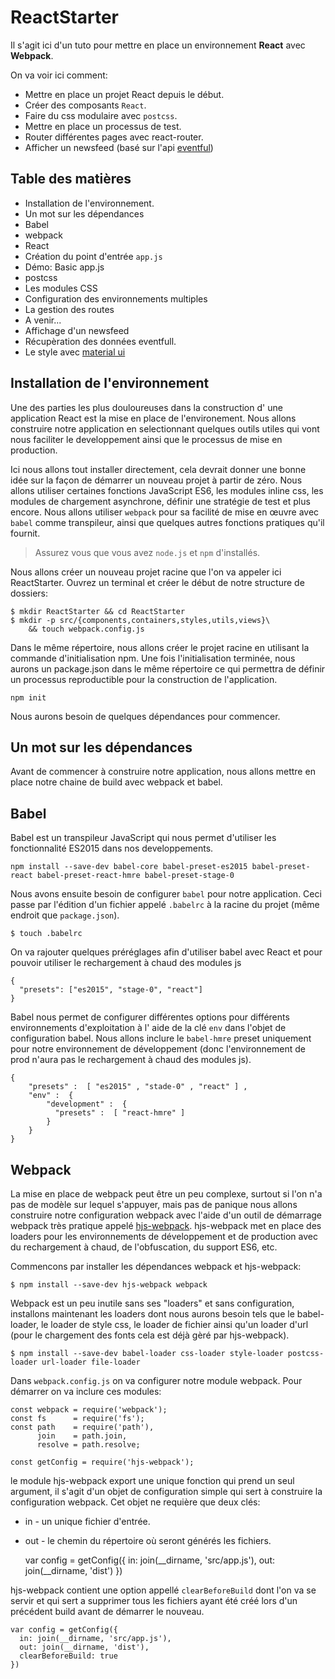 # ReactStarter

Il s'agit ici d'un tuto pour mettre en place un environnement **React** avec **Webpack**.

On va voir ici comment:
* Mettre en place un projet React depuis le début.
* Créer des composants `React`.
* Faire du css modulaire avec `postcss`.
* Mettre en place un processus de test.
* Router différentes pages avec react-router.
* Afficher un newsfeed (basé sur l'api [eventful](http://eventful.com))


## Table des matières
* Installation de l'environnement.
 * Un mot sur les dépendances
 * Babel
 * webpack
 * React
 * Création du point d'entrée `app.js`
 * Démo: Basic app.js
 * postcss
 * Les modules CSS
 * Configuration des environnements multiples
* La gestion des routes
 * A venir...
* Affichage d'un newsfeed
 * Récupèration des données eventfull.
 * Le style avec [material ui](http://www.material-ui.com/#/)

## Installation de l'environnement

Une des parties les plus douloureuses dans la construction d' une application React est la mise en place de l'environement. Nous allons construire notre application en selectionnant quelques outils  utiles qui vont nous faciliter le developpement ainsi que le processus de mise en production.

Ici nous allons tout installer directement, cela devrait donner une bonne idée sur la façon de démarrer un nouveau projet à partir de zéro.
Nous allons utiliser certaines fonctions JavaScript ES6, les modules inline css, les modules de chargement asynchrone, définir une stratégie de test et plus encore. Nous allons utiliser `webpack` pour sa facilité de mise en œuvre avec `babel` comme transpileur, ainsi que quelques autres fonctions pratiques qu'il fournit.

> Assurez vous que vous avez `node.js` et `npm` d'installés.

Nous allons créer un nouveau projet racine que l'on va appeler ici ReactStarter. Ouvrez un terminal et créer le début de notre structure de dossiers:

    $ mkdir ReactStarter && cd ReactStarter
    $ mkdir -p src/{components,containers,styles,utils,views}\
        && touch webpack.config.js

Dans le même répertoire, nous allons créer le projet racine en utilisant la commande d'initialisation npm. Une fois l'initialisation terminée, nous aurons un package.json dans le même répertoire ce qui permettra de définir un processus reproductible pour la construction de l'application.

    npm init

Nous aurons besoin de quelques dépendances pour commencer.

## Un mot sur les dépendances

Avant de commencer à construire notre application, nous allons mettre en place notre chaine de build avec webpack et babel.

## Babel

Babel est un transpileur JavaScript qui nous permet d'utiliser les fonctionnalité ES2015 dans nos developpements.

    npm install --save-dev babel-core babel-preset-es2015 babel-preset-react babel-preset-react-hmre babel-preset-stage-0

Nous avons ensuite besoin de configurer `babel` pour notre application. Ceci passe par l'édition d'un fichier appelé `.babelrc` à la racine du projet (même endroit que `package.json`).

    $ touch .babelrc

On va rajouter quelques préréglages afin d'utiliser babel avec React et pour pouvoir utiliser le rechargement à chaud des modules js

    {
      "presets": ["es2015", "stage-0", "react"]
    }

Babel nous permet de configurer différentes options pour différents environnements d'exploitation à l' aide de la clé `env` dans l'objet de configuration babel. Nous allons inclure le `babel-hmre` preset uniquement pour notre environnement de développement (donc l'environnement de prod n'aura pas le rechargement à chaud des modules js).   

    {
        "presets" :  [ "es2015" , "stade-0" , "react" ] ,
        "env" :  {
            "development" :  {
              "presets" :  [ "react-hmre" ]
            }
        }
    }

## Webpack

La mise en place de webpack peut être un peu complexe, surtout si l'on n'a pas de modèle sur lequel s'appuyer, mais pas de panique nous allons construire notre configuration webpack avec l'aide d'un outil de démarrage webpack très pratique appelé [hjs-webpack](https://github.com/HenrikJoreteg/hjs-webpack).
hjs-webpack met en place des loaders pour les environnements de développement et de production avec du rechargement à chaud, de l'obfuscation, du support ES6, etc.

Commencons par installer les dépendances webpack et hjs-webpack:

    $ npm install --save-dev hjs-webpack webpack

Webpack est un peu inutile sans ses "loaders" et sans configuration, installons maintenant les loaders dont nous aurons besoin tels que le babel-loader, le loader de style css, le loader de fichier ainsi qu'un loader d'url (pour le chargement des  fonts cela est déjà gèré par hjs-webpack).

    $ npm install --save-dev babel-loader css-loader style-loader postcss-loader url-loader file-loader

Dans `webpack.config.js` on va configurer notre module webpack. Pour démarrer on va inclure ces modules:

    const webpack = require('webpack');
    const fs      = require('fs');
    const path    = require('path'),
          join    = path.join,
          resolve = path.resolve;

    const getConfig = require('hjs-webpack');

le module hjs-webpack export une unique fonction qui prend un seul argument, il s'agit
d'un objet de configuration simple qui sert à construire la configuration webpack.
Cet objet ne requière que deux clés:

* in - un unique fichier d'entrée.
* out - le chemin du répertoire où seront générés les fichiers.   

    var config = getConfig({
        in: join(__dirname, 'src/app.js'),
        out: join(__dirname, 'dist')
    })

hjs-webpack contient une option appellé `clearBeforeBuild` dont l'on va se servir
et qui sert a supprimer tous les fichiers ayant été créé lors d'un précédent build
avant de démarrer le nouveau.

    var config = getConfig({
      in: join(__dirname, 'src/app.js'),
      out: join(__dirname, 'dist'),
      clearBeforeBuild: true
    })
